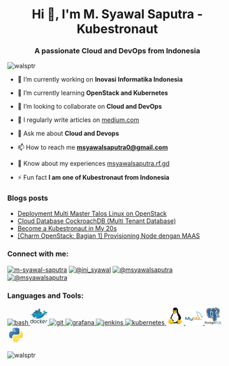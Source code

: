 <h1 align="center">Hi 👋, I'm M. Syawal Saputra - Kubestronaut</h1>
<h3 align="center">A passionate Cloud and DevOps from Indonesia</h3>

<p align="left"> <img src="https://komarev.com/ghpvc/?username=walsptr&label=Profile%20views&color=0e75b6&style=flat" alt="walsptr" /> </p>

- 🔭 I’m currently working on **Inovasi Informatika Indonesia**

- 🌱 I’m currently learning **OpenStack and Kubernetes**

- 👯 I’m looking to collaborate on **Cloud and DevOps**

- 📝 I regularly write articles on [medium.com](https://medium.com/@msyawalsaputra)

- 💬 Ask me about **Cloud and Devops**

- 📫 How to reach me **msyawalsaputra0@gmail.com**

- 📄 Know about my experiences [msyawalsaputra.rf.gd](https://msyawalsaputra.rf.gd)

- ⚡ Fun fact **I am one of Kubestronaut from Indonesia**

### Blogs posts
<!-- BLOG-POST-LIST:START -->
- [Deployment Multi Master Talos Linux on OpenStack](https://medium.com/@msyawalsaputra/deployment-multi-master-talos-linux-on-rhosp-c7c03d3fb965?source=rss-8228a7b99362------2)
- [Cloud Database CockroachDB &lpar;Multi Tenant Database&rpar;](https://medium.com/@msyawalsaputra/cloud-database-cockroachdb-multi-tenant-database-7cc56f018994?source=rss-8228a7b99362------2)
- [Become a Kubestronaut in My 20s](https://medium.com/@msyawalsaputra/%EF%B8%8F-become-a-kubestronaut-in-my-20s-7a10e4d46064?source=rss-8228a7b99362------2)
- [[Charm OpenStack: Bagian 1] Provisioning Node dengan MAAS](https://medium.com/@msyawalsaputra/charm-openstack-bagian-1-provisioning-node-dengan-maas-1cf6b40c04df?source=rss-8228a7b99362------2)
<!-- BLOG-POST-LIST:END -->

<h3 align="left">Connect with me:</h3>
<p align="left">
<a href="https://linkedin.com/in/m-syawal-saputra" target="blank"><img align="center" src="https://raw.githubusercontent.com/rahuldkjain/github-profile-readme-generator/master/src/images/icons/Social/linked-in-alt.svg" alt="m-syawal-saputra" height="30" width="40" /></a>
<a href="https://instagram.com/ini_syawal" target="blank"><img align="center" src="https://raw.githubusercontent.com/rahuldkjain/github-profile-readme-generator/master/src/images/icons/Social/instagram.svg" alt="@ini_syawal" height="30" width="40" /></a>
<a href="https://medium.com/@msyawalsaputra" target="blank"><img align="center" src="https://raw.githubusercontent.com/rahuldkjain/github-profile-readme-generator/master/src/images/icons/Social/medium.svg" alt="@msyawalsaputra" height="30" width="40" /></a>
<a href="https://www.youtube.com/@msyawalsaputra" target="blank"><img align="center" src="https://raw.githubusercontent.com/rahuldkjain/github-profile-readme-generator/master/src/images/icons/Social/youtube.svg" alt="@msyawalsaputra" height="30" width="40" /></a>
</p>

<h3 align="left">Languages and Tools:</h3>
<p align="left"> <a href="https://www.gnu.org/software/bash/" target="_blank" rel="noreferrer"> <img src="https://www.vectorlogo.zone/logos/gnu_bash/gnu_bash-icon.svg" alt="bash" width="40" height="40"/> </a> <a href="https://www.docker.com/" target="_blank" rel="noreferrer"> <img src="https://raw.githubusercontent.com/devicons/devicon/master/icons/docker/docker-original-wordmark.svg" alt="docker" width="40" height="40"/> </a> <a href="https://git-scm.com/" target="_blank" rel="noreferrer"> <img src="https://www.vectorlogo.zone/logos/git-scm/git-scm-icon.svg" alt="git" width="40" height="40"/> </a> <a href="https://grafana.com" target="_blank" rel="noreferrer"> <img src="https://www.vectorlogo.zone/logos/grafana/grafana-icon.svg" alt="grafana" width="40" height="40"/> </a> <a href="https://www.jenkins.io" target="_blank" rel="noreferrer"> <img src="https://www.vectorlogo.zone/logos/jenkins/jenkins-icon.svg" alt="jenkins" width="40" height="40"/> </a> <a href="https://kubernetes.io" target="_blank" rel="noreferrer"> <img src="https://www.vectorlogo.zone/logos/kubernetes/kubernetes-icon.svg" alt="kubernetes" width="40" height="40"/> </a> <a href="https://www.linux.org/" target="_blank" rel="noreferrer"> <img src="https://raw.githubusercontent.com/devicons/devicon/master/icons/linux/linux-original.svg" alt="linux" width="40" height="40"/> </a> <a href="https://www.mysql.com/" target="_blank" rel="noreferrer"> <img src="https://raw.githubusercontent.com/devicons/devicon/master/icons/mysql/mysql-original-wordmark.svg" alt="mysql" width="40" height="40"/> </a> <a href="https://www.postgresql.org" target="_blank" rel="noreferrer"> <img src="https://raw.githubusercontent.com/devicons/devicon/master/icons/postgresql/postgresql-original-wordmark.svg" alt="postgresql" width="40" height="40"/> </a> <a href="https://www.python.org" target="_blank" rel="noreferrer"> <img src="https://raw.githubusercontent.com/devicons/devicon/master/icons/python/python-original.svg" alt="python" width="40" height="40"/> </a> </p>

<p><img align="center" src="https://github-readme-stats.vercel.app/api/top-langs?username=walsptr&show_icons=true&locale=en&layout=compact" alt="walsptr" /></p>

